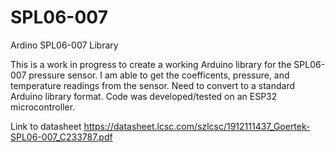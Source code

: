 # SPL06-007
Ardino SPL06-007 Library

This is a work in progress to create a working Arduino library for the SPL06-007 pressure sensor. I am able to get the coefficents, pressure, and temperature readings from the sensor. Need to convert to a standard Arduino library format. Code was developed/tested on an ESP32 microcontroller.

Link to datasheet
https://datasheet.lcsc.com/szlcsc/1912111437_Goertek-SPL06-007_C233787.pdf
